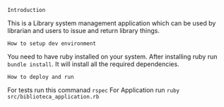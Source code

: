 
```Introduction```

This is a Library system management application which can be used by librarian and users to issue and return library things.

```How to setup dev environment```

You need to have ruby installed on your system.
After installing ruby run `bundle install`. It will install all the required dependencies.

```How to deploy and run```

For tests run this commanad `rspec`
For Application run `ruby src/biblioteca_application.rb`
